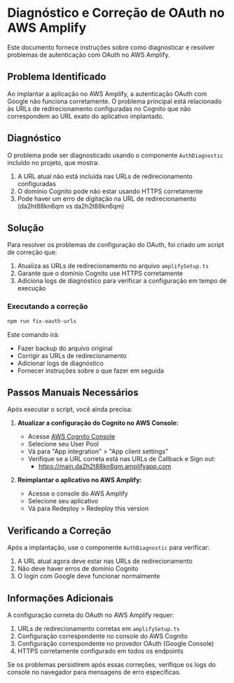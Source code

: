 # Diagnóstico e Correção de OAuth no AWS Amplify

Este documento fornece instruções sobre como diagnosticar e resolver problemas de autenticação com OAuth no AWS Amplify.

## Problema Identificado

Ao implantar a aplicação no AWS Amplify, a autenticação OAuth com Google não funciona corretamente. O problema principal está relacionado às URLs de redirecionamento configuradas no Cognito que não correspondem ao URL exato do aplicativo implantado.

## Diagnóstico

O problema pode ser diagnosticado usando o componente `AuthDiagnostic` incluído no projeto, que mostra:

1. A URL atual não está incluída nas URLs de redirecionamento configuradas
2. O domínio Cognito pode não estar usando HTTPS corretamente
3. Pode haver um erro de digitação na URL de redirecionamento (da2ht88kn6qm vs da2h2t88kn6qm)

## Solução

Para resolver os problemas de configuração do OAuth, foi criado um script de correção que:

1. Atualiza as URLs de redirecionamento no arquivo `amplifySetup.ts`
2. Garante que o domínio Cognito use HTTPS corretamente
3. Adiciona logs de diagnóstico para verificar a configuração em tempo de execução

### Executando a correção

```bash
npm run fix-oauth-urls
```

Este comando irá:
- Fazer backup do arquivo original
- Corrigir as URLs de redirecionamento
- Adicionar logs de diagnóstico
- Fornecer instruções sobre o que fazer em seguida

## Passos Manuais Necessários

Após executar o script, você ainda precisa:

1. **Atualizar a configuração do Cognito no AWS Console:**
   - Acesse [AWS Cognito Console](https://console.aws.amazon.com/cognito/)
   - Selecione seu User Pool
   - Vá para "App integration" > "App client settings"
   - Verifique se a URL correta está nas URLs de Callback e Sign out:
     - https://main.da2h2t88kn6qm.amplifyapp.com

2. **Reimplantar o aplicativo no AWS Amplify:**
   - Acesse o console do AWS Amplify
   - Selecione seu aplicativo
   - Vá para Redeploy > Redeploy this version

## Verificando a Correção

Após a implantação, use o componente `AuthDiagnostic` para verificar:

1. A URL atual agora deve estar nas URLs de redirecionamento
2. Não deve haver erros de domínio Cognito
3. O login com Google deve funcionar normalmente

## Informações Adicionais

A configuração correta do OAuth no AWS Amplify requer:

1. URLs de redirecionamento corretas em `amplifySetup.ts`
2. Configuração correspondente no console do AWS Cognito
3. Configuração correspondente no provedor OAuth (Google Console)
4. HTTPS corretamente configurado em todos os endpoints

Se os problemas persistirem após essas correções, verifique os logs do console no navegador para mensagens de erro específicas.
